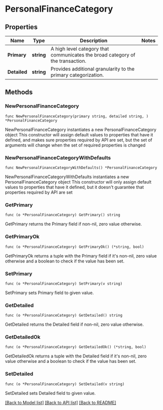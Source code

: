 # PersonalFinanceCategory

## Properties

Name | Type | Description | Notes
------------ | ------------- | ------------- | -------------
**Primary** | **string** | A high level category that communicates the broad category of the transaction. | 
**Detailed** | **string** | Provides additional granularity to the primary categorization. | 

## Methods

### NewPersonalFinanceCategory

`func NewPersonalFinanceCategory(primary string, detailed string, ) *PersonalFinanceCategory`

NewPersonalFinanceCategory instantiates a new PersonalFinanceCategory object
This constructor will assign default values to properties that have it defined,
and makes sure properties required by API are set, but the set of arguments
will change when the set of required properties is changed

### NewPersonalFinanceCategoryWithDefaults

`func NewPersonalFinanceCategoryWithDefaults() *PersonalFinanceCategory`

NewPersonalFinanceCategoryWithDefaults instantiates a new PersonalFinanceCategory object
This constructor will only assign default values to properties that have it defined,
but it doesn't guarantee that properties required by API are set

### GetPrimary

`func (o *PersonalFinanceCategory) GetPrimary() string`

GetPrimary returns the Primary field if non-nil, zero value otherwise.

### GetPrimaryOk

`func (o *PersonalFinanceCategory) GetPrimaryOk() (*string, bool)`

GetPrimaryOk returns a tuple with the Primary field if it's non-nil, zero value otherwise
and a boolean to check if the value has been set.

### SetPrimary

`func (o *PersonalFinanceCategory) SetPrimary(v string)`

SetPrimary sets Primary field to given value.


### GetDetailed

`func (o *PersonalFinanceCategory) GetDetailed() string`

GetDetailed returns the Detailed field if non-nil, zero value otherwise.

### GetDetailedOk

`func (o *PersonalFinanceCategory) GetDetailedOk() (*string, bool)`

GetDetailedOk returns a tuple with the Detailed field if it's non-nil, zero value otherwise
and a boolean to check if the value has been set.

### SetDetailed

`func (o *PersonalFinanceCategory) SetDetailed(v string)`

SetDetailed sets Detailed field to given value.



[[Back to Model list]](../README.md#documentation-for-models) [[Back to API list]](../README.md#documentation-for-api-endpoints) [[Back to README]](../README.md)


